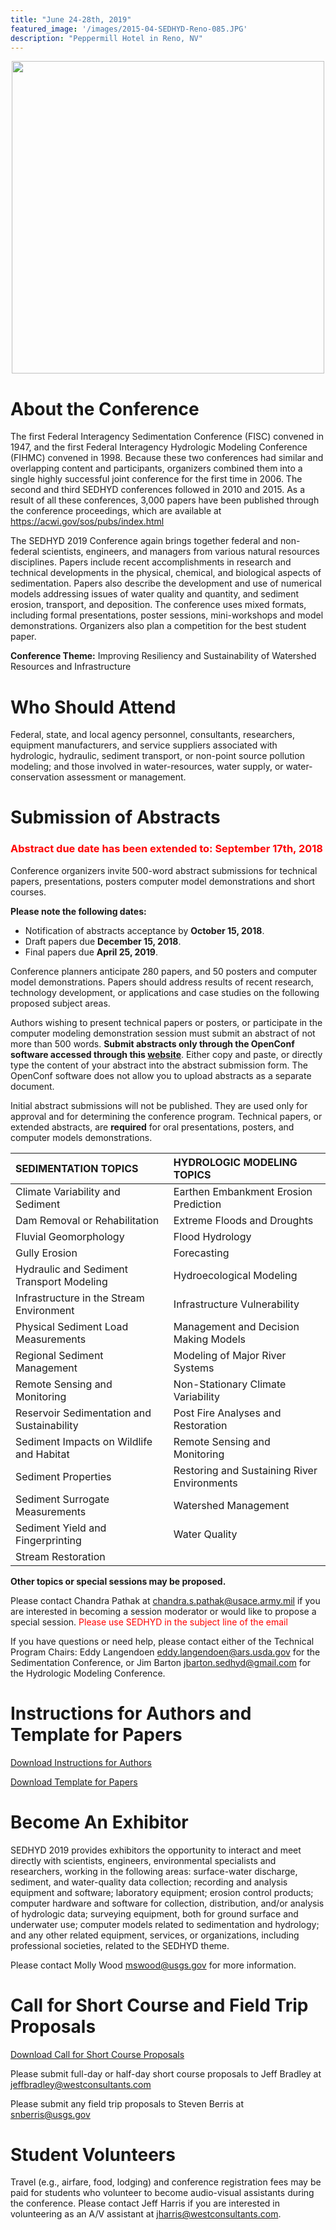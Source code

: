 ```yaml
---
title: "June 24-28th, 2019"
featured_image: '/images/2015-04-SEDHYD-Reno-085.JPG'
description: "Peppermill Hotel in Reno, NV"
---
```

<p align="center"><img src="/2019/files/logo-SEDHYD.jpg" width="500" height="500" /></p>

# About the Conference
The first Federal Interagency Sedimentation Conference (FISC) convened in 1947, and the first Federal Interagency Hydrologic Modeling Conference (FIHMC) convened in 1998.  Because these two conferences had similar and overlapping content and participants, organizers combined them into a single highly successful joint conference for the first time in 2006.  The second and third SEDHYD conferences followed in 2010 and 2015.  As a result of all these conferences, 3,000 papers have been published through the conference proceedings, which are available at https://acwi.gov/sos/pubs/index.html 

The SEDHYD 2019 Conference again brings together federal and non-federal scientists, engineers, and managers from various natural resources disciplines. Papers include recent accomplishments in research and technical developments in the physical, chemical, and biological aspects of sedimentation. Papers also describe the development and use of numerical models addressing issues of water quality and quantity, and sediment erosion, transport, and deposition.  The conference uses mixed formats, including formal presentations, poster sessions, mini-workshops and model demonstrations.  Organizers also plan a competition for the best student paper.

**Conference Theme:**
Improving Resiliency and Sustainability of Watershed Resources and Infrastructure

# Who Should Attend
Federal, state, and local agency personnel, consultants, researchers, equipment manufacturers, and service suppliers associated with hydrologic, hydraulic, sediment transport, or non-point source pollution modeling; and those involved in water-resources, water supply, or water-conservation assessment or management.

# Submission of Abstracts

<font color="red"><h3>Abstract due date has been extended to:  September 17th, 2018</h3></font>

Conference organizers invite 500-word abstract submissions for technical papers, presentations, posters computer model demonstrations and short courses.

**Please note the following dates:**

- Notification of abstracts acceptance by **October 15, 2018**.
- Draft papers due **December 15, 2018**.
- Final papers due **April 25, 2019**.

Conference planners anticipate 280 papers, and 50 posters and computer model demonstrations.  Papers should address results of recent research, technology development, or applications and case studies on the following proposed subject areas.

Authors wishing to present technical papers or posters, or participate in the computer modeling demonstration session must submit an abstract of not more than 500 words.  **Submit abstracts only through the OpenConf software accessed through this [website](https://www.sedhyd.org/2019/openconf/)**.  Either copy and paste, or directly type the content of your abstract into the abstract submission form.  The OpenConf software does not allow you to upload abstracts as a separate document.

Initial abstract submissions will not be published. They are used only for approval and for determining the conference program. Technical papers, or extended abstracts, are **required** for oral presentations, posters, and computer models demonstrations.

| **SEDIMENTATION TOPICS** | **HYDROLOGIC MODELING TOPICS** |
|:------------|:-------------|
Climate Variability and Sediment | Earthen Embankment Erosion Prediction
Dam Removal or Rehabilitation | Extreme Floods and Droughts
Fluvial Geomorphology | Flood Hydrology
Gully Erosion | Forecasting
Hydraulic and Sediment Transport Modeling | Hydroecological Modeling
Infrastructure in the Stream Environment | Infrastructure Vulnerability
Physical Sediment Load Measurements | Management and Decision Making Models
Regional Sediment Management | Modeling of Major River Systems
Remote Sensing and Monitoring | Non-Stationary Climate Variability
Reservoir Sedimentation and Sustainability | Post Fire Analyses and Restoration
Sediment Impacts on Wildlife and Habitat | Remote Sensing and Monitoring
Sediment Properties | Restoring and Sustaining River Environments
Sediment Surrogate Measurements | Watershed Management
Sediment Yield and Fingerprinting | Water Quality
Stream Restoration | 

**Other topics or special sessions may be proposed.**

Please contact Chandra Pathak at [chandra.s.pathak@usace.army.mil](mailto:chandra.s.pathak@usace.army.mil) if you are interested in becoming a session moderator or would like to propose a special session. <font color="red">Please use SEDHYD in the subject line of the email</font>


If you have questions or need help, please contact either of the Technical Program Chairs: Eddy Langendoen [eddy.langendoen@ars.usda.gov](mailto:eddy.langendoen@ars.usda.gov) for the Sedimentation Conference, or Jim Barton [jbarton.sedhyd@gmail.com](mailto:jbarton.sedhyd@gmail.com) for the Hydrologic Modeling Conference.

# Instructions for Authors and Template for Papers

[Download Instructions for Authors](/2019/files/SEDHYD-2019-Instructions-for-authors.pdf)

[Download Template for Papers](/2019/files/SEDHYD-2019-Template-for-Papers.docx)


# Become An Exhibitor
SEDHYD 2019 provides exhibitors the opportunity to interact and meet directly with scientists, engineers, environmental specialists and researchers, working in the following areas:  surface-water discharge, sediment, and water-quality data collection; recording and analysis equipment and software; laboratory equipment; erosion control products; computer hardware and software for collection, distribution, and/or analysis of hydrologic data; surveying equipment, both for ground surface and underwater use; computer models related to sedimentation and hydrology; and any other related equipment, services, or organizations, including professional societies, related to the SEDHYD theme.

Please contact Molly Wood [mswood@usgs.gov](mailto:mswood@usgs.gov) for more information. 

# Call for Short Course and Field Trip Proposals

[Download Call for Short Course Proposals](/2019/files/SEDHYD-2019-Call_For_Short_Course_Proposals.pdf)

Please submit full-day or half-day short course proposals to Jeff Bradley at [jeffbradley@westconsultants.com](mailto:jeffbradley@westconsultants.com)

Please submit any field trip proposals to Steven Berris at [snberris@usgs.gov](mailto:snberris@usgs.gov)

# Student Volunteers

Travel (e.g., airfare, food, lodging) and conference registration fees may be paid for students who volunteer to become audio-visual assistants during the conference. Please contact Jeff Harris if you are interested in volunteering as an A/V assistant at [jharris@westconsultants.com](mailto:jharris@westconsultants.com).
